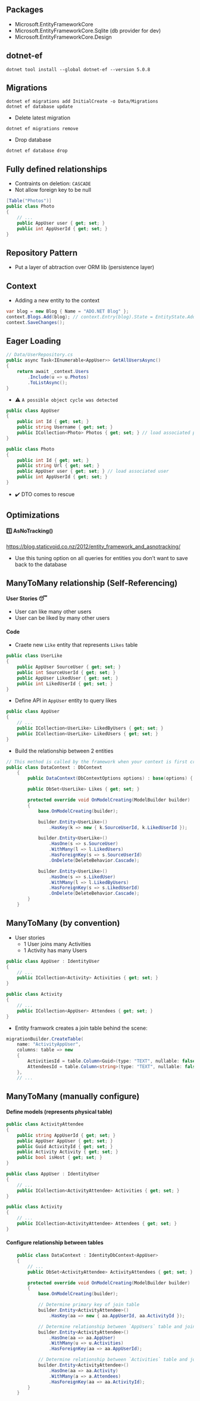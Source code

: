 ## Packages
* Microsoft.EntityFrameworkCore
* Microsoft.EntityFrameworkCore.Sqlite (db provider for dev)
* Microsoft.EntityFrameworkCore.Design

## dotnet-ef
```console
dotnet tool install --global dotnet-ef --version 5.0.8
```

## Migrations
```console
dotnet ef migrations add InitialCreate -o Data/Migrations
dotnet ef database update
```

* Delete latest migration
```console
dotnet ef migrations remove
```

* Drop database
```console
dotnet ef database drop
```

## Fully defined relationships
* Contraints on deletion: `CASCADE`
* Not allow foreign key to be null

```csharp
[Table("Photos")]
public class Photo
{
    // ...
    public AppUser user { get; set; }
    public int AppUserId { get; set; }
}
```

## Repository Pattern
- Put a layer of abtraction over ORM lib (persistence layer)

## Context
* Adding a new entity to the context
```csharp
var blog = new Blog { Name = "ADO.NET Blog" };
context.Blogs.Add(blog); // context.Entry(blog).State = EntityState.Added;
context.SaveChanges();
```

## Eager Loading
```csharp
// Data/UserRepository.cs
public async Task<IEnumerable<AppUser>> GetAllUsersAsync()
{
    return await _context.Users
        .Include(u => u.Photos)
        .ToListAsync();
}
```
* ⚠️ `A possible object cycle was detected`
```csharp
public class AppUser
{
    public int Id { get; set; }
    public string Username { get; set; }
    public ICollection<Photo> Photos { get; set; } // load associated photos
}

public class Photo
{
    public int Id { get; set; }
    public string Url { get; set; }
    public AppUser user { get; set; } // load associated user
    public int AppUserId { get; set; }
}
```
* ✔️ DTO comes to rescue

## Optimizations
#### :one: AsNoTracking()
https://blog.staticvoid.co.nz/2012/entity_framework_and_asnotracking/
- Use this tuning option on all queries for entities you don’t want to save back to the database


## ManyToMany relationship (Self-Referencing)
#### User Stories 😴
* User can like many other users
* User can be liked by many other users

#### Code
* Craete new `Like` entity that represents `Likes` table
```csharp
public class UserLike
{
    public AppUser SourceUser { get; set; }
    public int SourceUserId { get; set; }
    public AppUser LikedUser { get; set; }
    public int LikedUserId { get; set; }
}
```

* Define API in `AppUser` entity to query likes
```csharp
public class AppUser
{
    // ...
    public ICollection<UserLike> LikedByUsers { get; set; }
    public ICollection<UserLike> LikedUsers { get; set; }
}
```

* Build the relationship between 2 entities
```csharp
// This method is called by the framework when your context is first created to build the model and its mappings in memory
public class DataContext : DbContext
    {
        public DataContext(DbContextOptions options) : base(options) { }

        public DbSet<UserLike> Likes { get; set; }

        protected override void OnModelCreating(ModelBuilder builder)
        {
            base.OnModelCreating(builder);

            builder.Entity<UserLike>()
                .HasKey(k => new { k.SourceUserId, k.LikedUserId });

            builder.Entity<UserLike>()
                .HasOne(s => s.SourceUser)
                .WithMany(l => l.LikedUsers)
                .HasForeignKey(s => s.SourceUserId)
                .OnDelete(DeleteBehavior.Cascade);

            builder.Entity<UserLike>()
                .HasOne(s => s.LikedUser)
                .WithMany(l => l.LikedByUsers)
                .HasForeignKey(s => s.LikedUserId)
                .OnDelete(DeleteBehavior.Cascade);
        }
    }
```

## ManyToMany (by convention)
- User stories
    - 1 User joins many Activities
    - 1 Activity has many Users
```csharp
public class AppUser : IdentityUser
{
    // ...
    public ICollection<Activity> Activities { get; set; }
}

public class Activity
{
    // ...
    public ICollection<AppUser> Attendees { get; set; }
}
```
- Entity framwork creates a join table behind the scene:
```csharp
migrationBuilder.CreateTable(
    name: "ActivityAppUser",
    columns: table => new
    {
        ActivitiesId = table.Column<Guid>(type: "TEXT", nullable: false),
        AttendeesId = table.Column<string>(type: "TEXT", nullable: false)
    },
    // ...
```

## ManyToMany (manually configure)
#### Define models (represents physical table)
```csharp
public class ActivityAttendee
{
    public string AppUserId { get; set; }
    public AppUser AppUser { get; set; }
    public Guid ActivityId { get; set; }
    public Activity Activity { get; set; }
    public bool isHost { get; set; }
}

public class AppUser : IdentityUser
{
    // ...
    public ICollection<ActivityAttendee> Activities { get; set; }
}

public class Activity
{
    // ...
    public ICollection<ActivityAttendee> Attendees { get; set; }
}
```
#### Configure relationship between tables
```csharp
    public class DataContext : IdentityDbContext<AppUser>
    {
        // ...
        public DbSet<ActivityAttendee> ActivityAttendees { get; set; }

        protected override void OnModelCreating(ModelBuilder builder)
        {
            base.OnModelCreating(builder);

            // Determine primary key of join table
            builder.Entity<ActivityAttendee>()
                .HasKey(aa => new { aa.AppUserId, aa.ActivityId });

            // Determine relationship between `AppUsers` table and join table
            builder.Entity<ActivityAttendee>()
                .HasOne(aa => aa.AppUser)
                .WithMany(u => u.Activities)
                .HasForeignKey(aa => aa.AppUserId);

            // Determine relationship between `Activities` table and join table
            builder.Entity<ActivityAttendee>()
                .HasOne(aa => aa.Activity)
                .WithMany(a => a.Attendees)
                .HasForeignKey(aa => aa.ActivityId);
        }
    }
```
